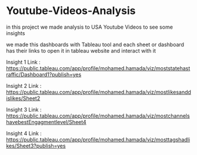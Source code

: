 # Youtube-Videos-Analysis

in this project we made analysis to USA Youtube Videos to see some insights 

we made this dashboards with Tableau tool and each sheet or dashboard has their links to open it in tableau website and interact with it


Insight 1 Link : https://public.tableau.com/app/profile/mohamed.hamada/viz/moststatehastraffic/Dashboard1?publish=yes

Insight 2 Link : https://public.tableau.com/app/profile/mohamed.hamada/viz/mostlikesanddislikes/Sheet2

Insight 3 Link : https://public.tableau.com/app/profile/mohamed.hamada/viz/mostchannelshavebestEngagmentlevel/Sheet4

Insight 4 Link : https://public.tableau.com/app/profile/mohamed.hamada/viz/mosttagshadlikes/Sheet3?publish=yes
